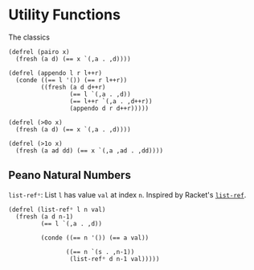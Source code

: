 # Utility Functions

The classics

```minikanren
(defrel (pairo x)
  (fresh (a d) (== x `(,a . ,d))))

(defrel (appendo l r l++r)
  (conde ((== l '()) (== r l++r))
         ((fresh (a d d++r)
                 (== l `(,a . ,d))
                 (== l++r `(,a . ,d++r))
                 (appendo d r d++r)))))

(defrel (>0o x)
  (fresh (a d) (== x `(,a . ,d))))

(defrel (>1o x)
  (fresh (a ad dd) (== x `(,a ,ad . ,dd))))
```


## Peano Natural Numbers

`list-refᵒ`: List `l` has value `val` at index `n`. Inspired by Racket's [`list-ref`](https://docs.racket-lang.org/reference/pairs.html#%28def._%28%28quote._~23~25kernel%29._list-ref%29%29).

```minikanren
(defrel (list-refᵒ l n val)
  (fresh (a d n-1)
         (== l `(,a . ,d))

         (conde ((== n '()) (== a val))

                ((== n `(s . ,n-1))
                 (list-refᵒ d n-1 val)))))
```